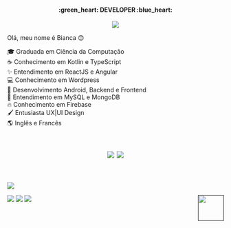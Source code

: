 ﻿<h4 align="center">:green_heart: DEVELOPER :blue_heart:</h3>

<p align="center">
<a href="https:/www.pinterest.se"><img src="https://i.pinimg.com/originals/81/15/f2/8115f29aacdc37d6e3bfcf48ff2cc0ee.gif" /> </a>
</p>

Olá, meu nome é Bianca :blush: <br>

🎓 Graduada em Ciência da Computação  <br>
:coffee:  Conhecimento em Kotlin e TypeScript <br>
✨ Entendimento em ReactJS e Angular <br>
:computer: Conhecimento em Wordpress <br>
:iphone:  Desenvolvimento Android, Backend e Frontend <br>
🎲 Entendimento em MySQL e MongoDB <br>
🔥 Conhecimento em Firebase <br>
🖌️ Entusiasta UX|UI Design <br>
🌎 Inglês e Francês
  
<h1 align="center">

<!--
  <p align="left">
Tools: <br>

<img src="https://img.icons8.com/color/48/000000/git.png" width="40" height="40" align="center" />
<img src="https://img.icons8.com/color/48/000000/visual-studio-code-2019.png" width="35" height="35" align="center" />
<img src="https://img.icons8.com/color/48/000000/figma--v1.png" width="35" height="35" align="center" />
<img src="https://img.icons8.com/color/48/000000/adobe-photoshop.png" width="38" height="38" align="center" />

<img src="https://img.icons8.com/color/48/000000/bootstrap.png" width="57" height="57" align="center" />

<img src="https://cdn.icon-icons.com/icons2/2415/PNG/512/react_original_wordmark_logo_icon_146375.png" width="52" height="52" align="center" />

</p> 

<p align="left">

<img src="https://img.icons8.com/color/48/000000/javascript.png" width="57" height="57" align="center" />

<img src="https://user-images.githubusercontent.com/85083611/122487433-a20f3a00-cfb1-11eb-9693-218c48f60620.png" width="45" height="45" align="center" />

<img src="https://img.icons8.com/color/48/000000/css3.png" width="57" height="57" align="center" />
-->
  
<img align="center" src="https://github-readme-stats.vercel.app/api/top-langs/?username=biancapb&layout=demo&theme=tokyonight&border_radius=15&hide_border=true" />

<a href="https://github.com/anuraghazra/convoychat%22%3E">

  <img align="center" src="https://github-readme-stats.vercel.app/api?username=biancapb&hide=issues&theme=tokyonight&border_radius=15&hide_border=true&show_icons=true&diplay=flex" />

</a>

<!--![Bianca's GitHub stats](https://github-readme-stats.vercel.app/api?username=biancapb&hide=issues&theme=tokyonight&border_radius=15&hide_border=true) -->

  
<!--![Top Langs](https://github-readme-stats.vercel.app/api/top-langs/?username=biancapb&layout=compact&theme=tokyonight&border_radius=15&hide_border=true) -->

<!--![Bianca's GitHub Streak](https://github-readme-streak-stats.herokuapp.com/?user=biancapb&theme=tokyonight&border_radius=15&hide_border=true)-->
  
<!--![Bianca's GitHub Activity Graph](https://activity-graph.herokuapp.com/graph?username=biancapb&theme=dracula&bg_color=1a1b27&hide_border=true&border_radius=15&color=70A4FC&point=38bdae&line=be90f2)-->

</h1>
<br>

![](https://komarev.com/ghpvc/?username=your-github-biancapb) 

[<img src = "https://img.shields.io/badge/linkedin-%230077B5.svg?&style=for-the-badge&logo=linkedin&logoColor=white" target="_blank" />](https://www.linkedin.com/in/biancapb/) 
[<img src = "https://img.shields.io/badge/instagram-%23E4405F.svg?&style=for-the-badge&logo=instagram&logoColor=white" target="_blank">](https://www.instagram.com/yuu_shiro/)
[<img src = "https://img.shields.io/badge/email-%23E54949.svg?&style=for-the-badge&logo=gmail&logoColor=white" target="_blank">](mailto:bpbarbosa.developer@gmail.com)
[<img src = "https://i.pinimg.com/originals/e7/dd/c1/e7ddc1210289712ccf189faf56c756be.gif" align="right" width="60" height="60">]()


<!--
**biancapb/biancapb** is a ✨ _special_ ✨ repository because its `README.md` (this file) appears on your GitHub profile.

Here are some ideas to get you started:

- 🔭 I’m currently working on ...
- 🌱 I’m currently learning ...
- 👯 I’m looking to collaborate on ...
- 🤔 I’m looking for help with ...
- 💬 Ask me about ...
- 📫 How to reach me: ...
- 😄 Pronouns: ...
- ⚡ Fun fact: ...
-->
